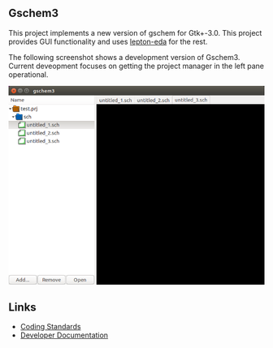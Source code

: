 ## Gschem3

This project implements a new version of gschem for Gtk+-3.0. This
project provides GUI functionality and uses
[lepton-eda](https://github.com/lepton-eda)
for the rest.

The following screenshot shows a development version of Gschem3.
Current deveopment focuses on getting the project manager in the left
pane operational.

![Screenshot of Gschem3](gschem3.png)

## Links
- [Coding Standards](coding.md)
- [Developer Documentation](dev/index.html)
